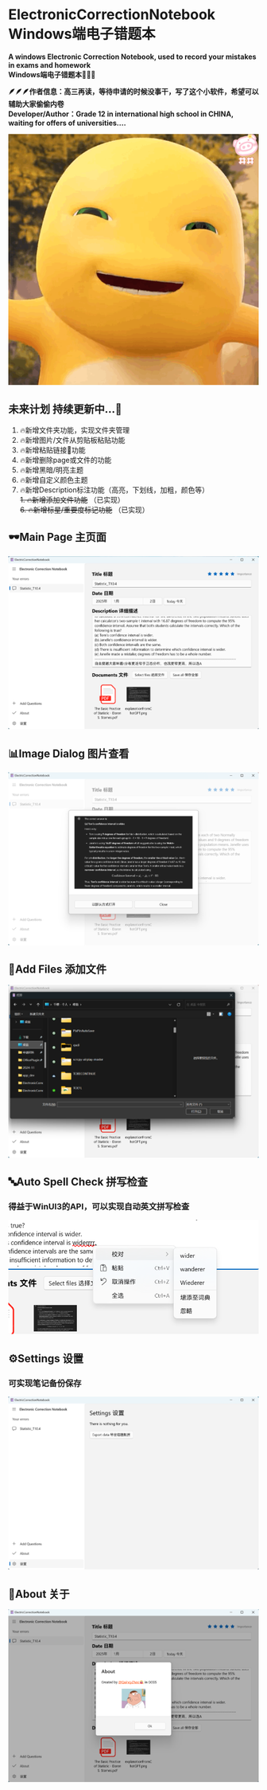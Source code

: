 # ElectronicCorrectionNotebook Windows端电子错题本
**A windows Electronic Correction Notebook, used to record your mistakes in exams and homework   
Windows端电子错题本📘📘📘**

**🪶🪶🪶作者信息：高三再读，等待申请的时候没事干，写了这个小软件，希望可以辅助大家偷偷内卷**   
**Developer/Author：Grade 12 in international high school in CHINA, waiting for offers of universities....**

![image](gitImage/tang.gif)

## 未来计划 持续更新中...🚩   

1. 🔥新增文件夹功能，实现文件夹管理
2. 🔥新增图片/文件从剪贴板粘贴功能
3. 🔥新增粘贴链接🔗功能
4. 🔥新增删除page或文件的功能  
5. 🔥新增黑暗/明亮主题   
6. 🔥新增自定义颜色主题   
7. 🔥新增Description标注功能（高亮，下划线，加粗，颜色等）   
~~1. 🔥新增添加文件功能~~   （已实现）    
~~6. 🔥新增标星/重要度标记功能~~ （已实现）    
  

## 🕶️Main Page 主页面
![image](gitImage/page1.png)

## 📊Image Dialog 图片查看
![image](gitImage/imageDialog1.png)

## 📃Add Files 添加文件
![image](gitImage/openFile1.png)

## 🔤Auto Spell Check 拼写检查
### 得益于WinUI3的API，可以实现自动英文拼写检查
![image](gitImage/correction1.png)

## ⚙️Settings 设置
### 可实现笔记备份保存
![image](gitImage/settingExport1.png)

## 🥰About 关于
![image](gitImage/about1.png)
